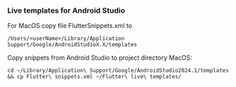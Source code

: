 ### Live templates for Android Studio

For MacOS copy file FlutterSnippets.xml to 
```
/Users/<userName>/Library/Application Support/Google/AndroidStudioX.X/templates
```

Copy snippets from Android Studio to project directory MacOS:
```
cd ~/Library/Application\ Support/Google/AndroidStudio2024.1/templates && cp Flutter\ snippets.xml ~/Flutter\ live\ templates/
```
